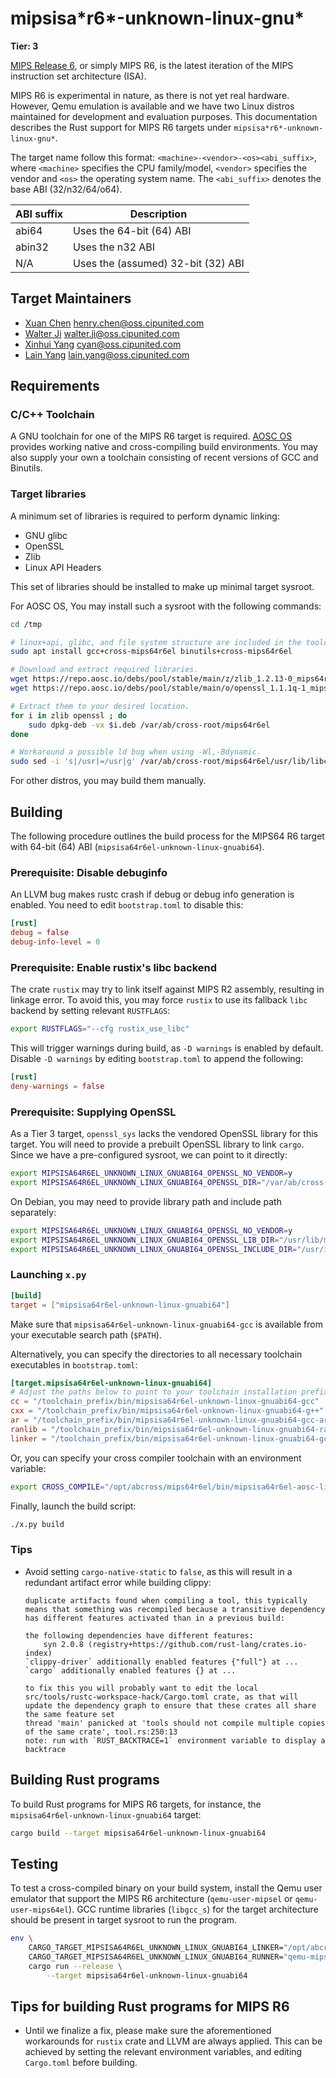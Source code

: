 # mipsisa\*r6\*-unknown-linux-gnu\*

**Tier: 3**

[MIPS Release 6](https://s3-eu-west-1.amazonaws.com/downloads-mips/documents/MD00083-2B-MIPS64INT-AFP-06.01.pdf), or simply MIPS R6, is the latest iteration of the MIPS instruction set architecture (ISA).

MIPS R6 is experimental in nature, as there is not yet real hardware. However, Qemu emulation is available and we have two Linux distros maintained for development and evaluation purposes. This documentation describes the Rust support for MIPS R6 targets under `mipsisa*r6*-unknown-linux-gnu*`.

The target name follow this format: `<machine>-<vendor>-<os><abi_suffix>`, where `<machine>` specifies the CPU family/model, `<vendor>` specifies the vendor and `<os>` the operating system name. The `<abi_suffix>` denotes the base ABI (32/n32/64/o64).

| ABI suffix | Description                        |
|------------|------------------------------------|
| abi64      | Uses the 64-bit (64) ABI           |
| abin32     | Uses the n32 ABI                   |
| N/A        | Uses the (assumed) 32-bit (32) ABI |

## Target Maintainers

- [Xuan Chen](https://github.com/chenx97) <henry.chen@oss.cipunited.com>
- [Walter Ji](https://github.com/709924470) <walter.ji@oss.cipunited.com>
- [Xinhui Yang](https://github.com/Cyanoxygen) <cyan@oss.cipunited.com>
- [Lain Yang](https://github.com/Fearyncess) <lain.yang@oss.cipunited.com>

## Requirements

### C/C++ Toolchain

A GNU toolchain for one of the MIPS R6 target is required. [AOSC OS](https://aosc.io/) provides working native and cross-compiling build environments. You may also supply your own a toolchain consisting of recent versions of GCC and Binutils.

### Target libraries

A minimum set of libraries is required to perform dynamic linking:

- GNU glibc
- OpenSSL
- Zlib
- Linux API Headers

This set of libraries should be installed to make up minimal target sysroot.

For AOSC OS, You may install such a sysroot with the following commands:

```sh
cd /tmp

# linux+api, glibc, and file system structure are included in the toolchain.
sudo apt install gcc+cross-mips64r6el binutils+cross-mips64r6el

# Download and extract required libraries.
wget https://repo.aosc.io/debs/pool/stable/main/z/zlib_1.2.13-0_mips64r6el.deb -O zlib.deb
wget https://repo.aosc.io/debs/pool/stable/main/o/openssl_1.1.1q-1_mips64r6el.deb -O openssl.deb

# Extract them to your desired location.
for i in zlib openssl ; do
    sudo dpkg-deb -vx $i.deb /var/ab/cross-root/mips64r6el
done

# Workaround a possible ld bug when using -Wl,-Bdynamic.
sudo sed -i 's|/usr|=/usr|g' /var/ab/cross-root/mips64r6el/usr/lib/libc.so
```

For other distros, you may build them manually.

## Building

The following procedure outlines the build process for the MIPS64 R6 target with 64-bit (64) ABI (`mipsisa64r6el-unknown-linux-gnuabi64`).

### Prerequisite: Disable debuginfo

An LLVM bug makes rustc crash if debug or debug info generation is enabled. You need to edit `bootstrap.toml` to disable this:

```toml
[rust]
debug = false
debug-info-level = 0
```

### Prerequisite: Enable rustix's libc backend

The crate `rustix` may try to link itself against MIPS R2 assembly, resulting in linkage error. To avoid this, you may force `rustix` to use its fallback `libc` backend by setting relevant `RUSTFLAGS`:

```sh
export RUSTFLAGS="--cfg rustix_use_libc"
```

This will trigger warnings during build, as `-D warnings` is enabled by default. Disable `-D warnings` by editing `bootstrap.toml` to append the following:

```toml
[rust]
deny-warnings = false
```

### Prerequisite: Supplying OpenSSL

As a Tier 3 target, `openssl_sys` lacks the vendored OpenSSL library for this target. You will need to provide a prebuilt OpenSSL library to link `cargo`. Since we have a pre-configured sysroot, we can point to it directly:

```sh
export MIPSISA64R6EL_UNKNOWN_LINUX_GNUABI64_OPENSSL_NO_VENDOR=y
export MIPSISA64R6EL_UNKNOWN_LINUX_GNUABI64_OPENSSL_DIR="/var/ab/cross-root/mips64r6el/usr"
```

On Debian, you may need to provide library path and include path separately:

```sh
export MIPSISA64R6EL_UNKNOWN_LINUX_GNUABI64_OPENSSL_NO_VENDOR=y
export MIPSISA64R6EL_UNKNOWN_LINUX_GNUABI64_OPENSSL_LIB_DIR="/usr/lib/mipsisa64r6el-linux-gnuabi64/"
export MIPSISA64R6EL_UNKNOWN_LINUX_GNUABI64_OPENSSL_INCLUDE_DIR="/usr/include"
```

### Launching `x.py`

```toml
[build]
target = ["mipsisa64r6el-unknown-linux-gnuabi64"]
```

Make sure that `mipsisa64r6el-unknown-linux-gnuabi64-gcc` is available from your executable search path (`$PATH`).

Alternatively, you can specify the directories to all necessary toolchain executables in `bootstrap.toml`:

```toml
[target.mipsisa64r6el-unknown-linux-gnuabi64]
# Adjust the paths below to point to your toolchain installation prefix.
cc = "/toolchain_prefix/bin/mipsisa64r6el-unknown-linux-gnuabi64-gcc"
cxx = "/toolchain_prefix/bin/mipsisa64r6el-unknown-linux-gnuabi64-g++"
ar = "/toolchain_prefix/bin/mipsisa64r6el-unknown-linux-gnuabi64-gcc-ar"
ranlib = "/toolchain_prefix/bin/mipsisa64r6el-unknown-linux-gnuabi64-ranlib"
linker = "/toolchain_prefix/bin/mipsisa64r6el-unknown-linux-gnuabi64-gcc"
```

Or, you can specify your cross compiler toolchain with an environment variable:

```sh
export CROSS_COMPILE="/opt/abcross/mips64r6el/bin/mipsisa64r6el-aosc-linux-gnuabi64-"
```

Finally, launch the build script:

```sh
./x.py build
```

### Tips

- Avoid setting `cargo-native-static` to `false`, as this will result in a redundant artifact error while building clippy:
    ```text
    duplicate artifacts found when compiling a tool, this typically means that something was recompiled because a transitive dependency has different features activated than in a previous build:

    the following dependencies have different features:
        syn 2.0.8 (registry+https://github.com/rust-lang/crates.io-index)
    `clippy-driver` additionally enabled features {"full"} at ...
    `cargo` additionally enabled features {} at ...

    to fix this you will probably want to edit the local src/tools/rustc-workspace-hack/Cargo.toml crate, as that will update the dependency graph to ensure that these crates all share the same feature set
    thread 'main' panicked at 'tools should not compile multiple copies of the same crate', tool.rs:250:13
    note: run with `RUST_BACKTRACE=1` environment variable to display a backtrace
    ```

## Building Rust programs

To build Rust programs for MIPS R6 targets, for instance, the `mipsisa64r6el-unknown-linux-gnuabi64` target:

```bash
cargo build --target mipsisa64r6el-unknown-linux-gnuabi64
```

## Testing

To test a cross-compiled binary on your build system, install the Qemu user emulator that support the MIPS R6 architecture (`qemu-user-mipsel` or `qemu-user-mips64el`). GCC runtime libraries (`libgcc_s`) for the target architecture should be present in target sysroot to run the program.

```sh
env \
    CARGO_TARGET_MIPSISA64R6EL_UNKNOWN_LINUX_GNUABI64_LINKER="/opt/abcross/mips64r6el/bin/mipsisa64r6el-aosc-linux-gnuabi64-gcc" \
    CARGO_TARGET_MIPSISA64R6EL_UNKNOWN_LINUX_GNUABI64_RUNNER="qemu-mips64el-static -L /var/ab/cross-root/mips64r6el" \
    cargo run --release \
        --target mipsisa64r6el-unknown-linux-gnuabi64
```

## Tips for building Rust programs for MIPS R6

- Until we finalize a fix, please make sure the aforementioned workarounds for `rustix` crate and LLVM are always applied. This can be achieved by setting the relevant environment variables, and editing `Cargo.toml` before building.
